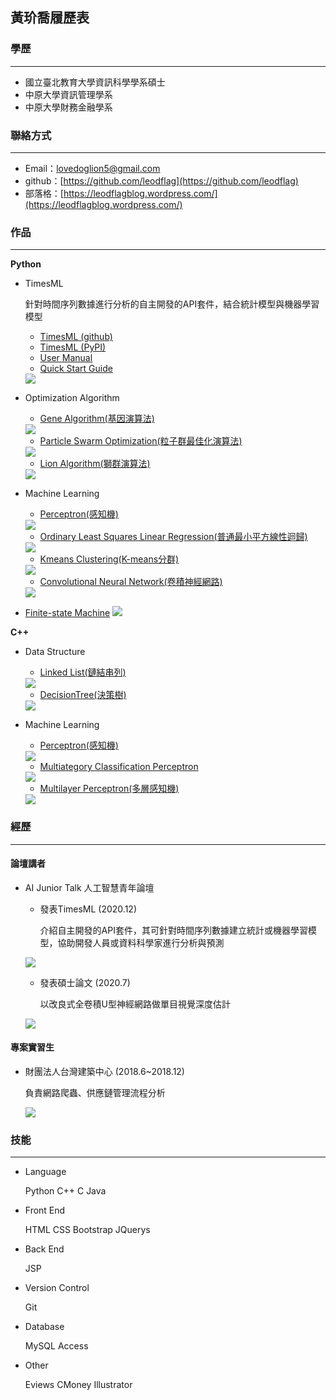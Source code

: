 ## 黃玠喬履歷表

### 學歷
---
* 國立臺北教育大學資訊科學學系碩士
* 中原大學資訊管理學系
* 中原大學財務金融學系

### 聯絡方式
---
* Email：lovedoglion5@gmail.com
* github：[https://github.com/leodflag](https://github.com/leodflag)
* 部落格：[https://leodflagblog.wordpress.com/](https://leodflagblog.wordpress.com/)

### 作品
---
**Python**

* TimesML

    針對時間序列數據進行分析的自主開發的API套件，結合統計模型與機器學習模型
    * [TimesML (github)](https://github.com/leodflag/TimesML)
    * [TimesML (PyPI)](https://pypi.org/project/TimesML/)
    * [User Manual](https://leodflag.github.io/TimesML_html/)
    * [Quick Start Guide](https://github.com/leodflag/TimesML/blob/master/TimesML_example.ipynb)
    <img src="/portfolio_img/TimesMLChart.png"/>

* Optimization Algorithm

    * [Gene Algorithm(基因演算法)](https://github.com/leodflag/Python_Optimization-Algorithm)
    <img src="/portfolio_img/gene.png"/>

    * [Particle Swarm Optimization(粒子群最佳化演算法)](https://github.com/leodflag/Python_PSO)
    <img src="/portfolio_img/PSO.png"/>

    * [Lion Algorithm(獅群演算法)](https://github.com/leodflag/Python_LionAlgorithm)
    <img src="/portfolio_img/Lion.png"/>


* Machine Learning

    * [Perceptron(感知機)](https://github.com/leodflag/Python_PLA)
    <img src="/portfolio_img/PLA.png"/>

    * [Ordinary Least Squares Linear Regression(普通最小平方線性迴歸)](https://github.com/leodflag/Python_Linear_Regression)
    <img src="/portfolio_img/linear_reg.png"/>

    * [Kmeans Clustering(K-means分群)](https://github.com/leodflag/Python_Kmeans_Clustering)
    <img src="/portfolio_img/k-means.png"/>

    * [Convolutional Neural Network(卷積神經網路)](https://github.com/leodflag/Python_mnist_keras_cnn)
    <img src="/portfolio_img/CNN.png"/>


* [Finite-state Machine](https://github.com/leodflag/Python_DNA_FSM)
    <img src="/portfolio_img/FSM.png"/>



**C++**

 * Data Structure

    * [Linked List(鏈結串列)](https://github.com/leodflag/CPP_Linked_List)
    <img src="/portfolio_img/linked_list.png"/>

    * [DecisionTree(決策樹)](https://github.com/leodflag/CPP_DecisionTree)
    <img src="/portfolio_img/tree.png"/>


* Machine Learning

    * [Perceptron(感知機)](https://github.com/leodflag/CPP_PLA)
    <img src="/portfolio_img/CPP_PLA.png"/>

    * [Multiategory Classification Perceptron](https://github.com/leodflag/CPP_Multicategory-Classification_PLA)
    <img src="/portfolio_img/MPLA.png"/>

    * [Multilayer Perceptron(多層感知機)](https://github.com/leodflag/CPP_MLP)
    <img src="/portfolio_img/MLP.png"/>


### 經歷
----
#### 論壇講者
 * AI Junior Talk 人工智慧青年論壇

    * 發表TimesML  (2020.12)

         介紹自主開發的API套件，其可針對時間序列數據建立統計或機器學習模型，協助開發人員或資料科學家進行分析與預測

    <img src="/portfolio_img/aiTalk_TimesML.jpg"/>

    * 發表碩士論文  (2020.7)

        以改良式全卷積U型神經網路做單目視覺深度估計

    <img src="/portfolio_img/aiTalk_Unet.jpg"/>

#### 專案實習生
* 財團法人台灣建築中心  (2018.6~2018.12)

    負責網路爬蟲、供應鏈管理流程分析

    <img src="/portfolio_img/TimesMLChart.png"/>

### 技能
----
* Language
    
    Python
    C++
    C
    Java

* Front End

    HTML
    CSS
    Bootstrap
    JQuerys

* Back End

    JSP

* Version Control

    Git

* Database

    MySQL
    Access

* Other

    Eviews
    CMoney
    Illustrator
